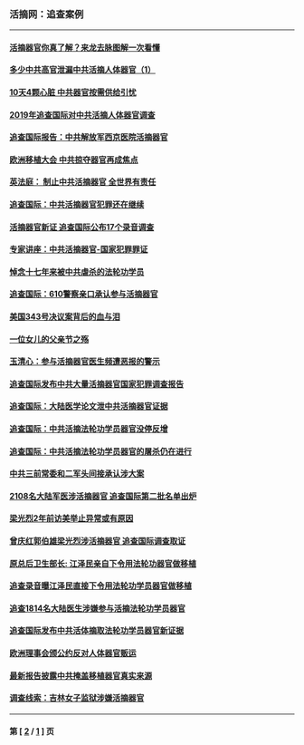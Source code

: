 ### 活摘网：追查案例
---
#### [活摘器官你真了解？来龙去脉图解一次看懂](../../pages/nf5880/n13013820.md?03120430) 
#### [多少中共高官泄漏中共活摘人体器官（1）](../../pages/nf5880/n12671234.md?03120430) 
#### [10天4颗心脏 中共器官按需供给引忧](../../pages/nf5880/n12326366.md?03120430) 
#### [2019年追查国际对中共活摘人体器官调查](../../pages/nf5880/n11917733.md?03120430) 
#### [追查国际报告：中共解放军西京医院活摘器官](../../pages/nf5880/n11838359.md?03120430) 
#### [欧洲移植大会 中共掠夺器官再成焦点](../../pages/nf5880/n11538883.md?03120430) 
#### [英法庭： 制止中共活摘器官 全世界有责任](../../pages/nf5880/n11330691.md?03120430) 
#### [追查国际：中共活摘器官犯罪还在继续](../../pages/nf5880/n11218301.md?03120430) 
#### [活摘器官新证 追查国际公布17个录音调查](../../pages/nf5880/n10897744.md?03120430) 
#### [专家讲座：中共活摘器官-国家犯罪罪证](../../pages/nf5880/n8828153.md?03120430) 
#### [悼念十七年来被中共虐杀的法轮功学员](../../pages/nf5880/n8124823.md?03120430) 
#### [追查国际：610警察亲口承认参与活摘器官](../../pages/nf5880/n8109067.md?03120430) 
#### [美国343号决议案背后的血与泪](../../pages/nf5880/n8020684.md?03120430) 
#### [一位女儿的父亲节之殇](../../pages/nf5880/n8014122.md?03120430) 
#### [玉清心：参与活摘器官医生频遭恶报的警示](../../pages/nf5880/n4637546.md?03120430) 
#### [追查国际发布中共大量活摘器官国家犯罪调查报告](../../pages/nf5880/n4613428.md?03120430) 
#### [追查国际：大陆医学论文泄中共活摘器官证据](../../pages/nf5880/n4608794.md?03120430) 
#### [追查国际：中共活摘法轮功学员器官没停反增](../../pages/nf5880/n4584075.md?03120430) 
#### [追查国际：中共活摘法轮功学员器官的屠杀仍在进行](../../pages/nf5880/n4299154.md?03120430) 
#### [中共三前常委和二军头间接承认涉大案](../../pages/nf5880/n4286244.md?03120430) 
#### [2108名大陆军医涉活摘器官 追查国际第二批名单出炉](../../pages/nf5880/n4284769.md?03120430) 
#### [梁光烈2年前访美举止异常或有原因](../../pages/nf5880/n4279686.md?03120430) 
#### [曾庆红郭伯雄梁光烈涉活摘器官 追查国际调查取证](../../pages/nf5880/n4278462.md?03120430) 
#### [原总后卫生部长: 江泽民亲自下令用法轮功器官做移植](../../pages/nf5880/n4263864.md?03120430) 
#### [追查录音曝江泽民直接下令用法轮功学员器官做移植](../../pages/nf5880/n4261268.md?03120430) 
#### [追查1814名大陆医生涉嫌参与活摘法轮功学员器官](../../pages/nf5880/n4259055.md?03120430) 
#### [追查国际发布中共活体摘取法轮功学员器官新证据](../../pages/nf5880/n4258255.md?03120430) 
#### [欧洲理事会颁公约反对人体器官贩运](../../pages/nf5880/n4206955.md?03120430) 
#### [最新报告披露中共掩盖移植器官真实来源](../../pages/nf5880/n4140084.md?03120430) 
#### [调查线索：吉林女子监狱涉嫌活摘器官](../../pages/nf5880/n4044366.md?03120430) 

---
#### 第 [ [2](./2.md?03120430) / [1](./1.md?03120430) ] 页
